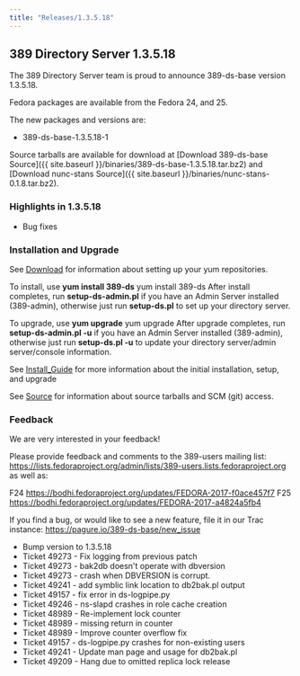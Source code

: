 ```yaml
---
title: "Releases/1.3.5.18"
---
```


389 Directory Server 1.3.5.18
-----------------------------

The 389 Directory Server team is proud to announce 389-ds-base version 1.3.5.18.

Fedora packages are available from the Fedora 24, and 25.

The new packages and versions are:

-   389-ds-base-1.3.5.18-1

Source tarballs are available for download at [Download 389-ds-base Source]({{ site.baseurl }}/binaries/389-ds-base-1.3.5.18.tar.bz2) and [Download nunc-stans Source]({{ site.baseurl }}/binaries/nunc-stans-0.1.8.tar.bz2).

### Highlights in 1.3.5.18

-   Bug fixes

### Installation and Upgrade

See [Download](../download.html) for information about setting up your yum repositories.

To install, use **yum install 389-ds** yum install 389-ds After install completes, run **setup-ds-admin.pl** if you have an Admin Server installed (389-admin), otherwise just run **setup-ds.pl** to set up your directory server.

To upgrade, use **yum upgrade** yum upgrade After upgrade completes, run **setup-ds-admin.pl -u** if you have an Admin Server installed (389-admin), otherwise just run **setup-ds.pl -u** to update your directory server/admin server/console information.

See [Install\_Guide](../legacy/install-guide.html) for more information about the initial installation, setup, and upgrade

See [Source](../development/source.html) for information about source tarballs and SCM (git) access.

### Feedback

We are very interested in your feedback!

Please provide feedback and comments to the 389-users mailing list: <https://lists.fedoraproject.org/admin/lists/389-users.lists.fedoraproject.org> as well as: 

F24 <https://bodhi.fedoraproject.org/updates/FEDORA-2017-f0ace457f7>
F25 <https://bodhi.fedoraproject.org/updates/FEDORA-2017-a4824a5fb4>


If you find a bug, or would like to see a new feature, file it in our Trac instance: <https://pagure.io/389-ds-base/new_issue>

- Bump version to 1.3.5.18
- Ticket 49273 - Fix logging from previous patch
- Ticket 49273 - bak2db doesn't operate with dbversion
- Ticket 49273 - crash when DBVERSION is corrupt.
- Ticket 49241 - add symblic link location to db2bak.pl output
- Ticket 49157 - fix error in ds-logpipe.py
- Ticket 49246 - ns-slapd crashes in role cache creation
- Ticket 48989 - Re-implement lock counter
- Ticket 48989 - missing return in counter
- Ticket 48989 - Improve counter overflow fix
- Ticket 49157 - ds-logpipe.py crashes for non-existing users
- Ticket 49241 - Update man page and usage for db2bak.pl
- Ticket 49209 - Hang due to omitted replica lock release

